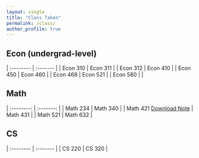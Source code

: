 ```yaml
---
layout: single
title: "Class Taken"
permalink: /class/
author_profile: true
---
```

## Econ (undergrad-level)

| :-------- | :------- |
| Econ 310  | Econ 311 |
| Econ 312 | Econ 410 |
| Econ 450 | Econ 460 |
| Econ 468 | Econ 521 |
| Econ 580 |  |


<!-- ## Econ (grad-level)

* Econ 709 (Fall 2025) - Expected
* Econ 711 (Fall 2025) - Expected -->

## Math

| :--------: | :-------: |
| Math 234 | Math 340 |
| Math 421 [Download Note](https://sophiawang0v0.github.io/files/Math421_note.pdf) | Math 431 |
| Math 521 | Math 632 |
  <!-- * [Download Note](https://sophiawang0v0.github.io/files/Math421_note.pdf) -->

## CS

| :-------- | :------- |
| CS 220 | CS 320 |